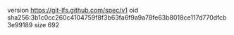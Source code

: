 version https://git-lfs.github.com/spec/v1
oid sha256:3b1c0cc260c4104759f8f3b63fa6f9a9a78fe63b8018ce117d770dfcb3e99189
size 692

